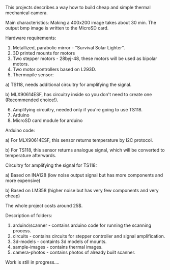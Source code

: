 This projects describes a way how to build cheap and simple thermal mechanical camera.

Main characteristics:
 Making a 400x200 image takes about 30 min. 
 The output bmp image is written to the MicroSD card.

Hardware requirements:
 1. Metallized, parabolic mirror - "Survival Solar Lighter".
 2. 3D printed mounts for motors
 3. Two stepper motors - 28byj-48, these motors will be used as bipolar motors.
 4. Two motor controllers based on L293D.
 5. Thermopile sensor:

   a) TS118, needs additional circuitry for amplifying the signal.
   
   b) MLX90614ESF, has circuitry inside so you don't need to create one (Recommended choice!).
   
 6. Amplifying circuitry, needed only if you're going to use TS118.
 7. Arduino
 8. MicroSD card module for arduino


Arduino code:

   a) For MLX90614ESF, this sensor returns temperature by I2C protocol.
   
   b) For TS118, this sensor returns analogue signal, which will be converted to temperature afterwards.

Circuitry for amplifying the signal for TS118:

   a) Based on INA128 (low noise output signal but has more components and more expensive)
   
   b) Based on LM358 (higher noise but has very few components and very cheap)


The whole project costs around 25$.

Description of folders:

1. arduino\scanner - contains arduino code for running the scanning process.
2. circuits - contains circuits for stepper controller and signal amplification.
3. 3d-models - containts 3d models of mounts.
4. sample-images - contains thermal images.
5. camera-photos - contains photos of already built scanner.

Work is still in progress....
